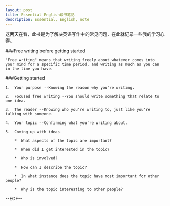 ```yaml
---
layout: post
title: Essential English读书笔记
description: Essential, English, note
---
```

这两天在看<Essential English>，此书是为了解决英语写作中的常见问题，在此就记录一些我的学习心得。

###Free writing before getting started

    "Free writing" means that writing freely about whatever comes into your mind for a specific time period, and writing as much as you can in the time you have.
   
 
###Getting started

    1.  Your purpose --Knowing the reason why you're writing.

    2.  Focused free writing --You should write something that relate to one idea.

    3.  The reader --Knowing who you're writing to, just like you're talking with someone.

    4.  Your topic --Confirming what you're writing about.

    5.  Coming up with ideas

        *  What aspects of the topic are important?

        *  When did I get interested in the topic?

        *  Who is involved?

        *  How can I describe the topic?

        *  In what instance does the topic have most important for other people?

        *  Why is the topic interesting to other people?


--EOF--
